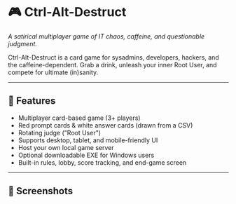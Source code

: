 # 🎮 Ctrl-Alt-Destruct

*A satirical multiplayer game of IT chaos, caffeine, and questionable judgment.*

Ctrl-Alt-Destruct is a card game for sysadmins, developers, hackers, and the caffeine-dependent. Grab a drink, unleash your inner Root User, and compete for ultimate (in)sanity.

---

## 🚀 Features

- Multiplayer card-based game (3+ players)
- Red prompt cards & white answer cards (drawn from a CSV)
- Rotating judge ("Root User")
- Supports desktop, tablet, and mobile-friendly UI
- Host your own local game server
- Optional downloadable EXE for Windows users
- Built-in rules, lobby, score tracking, and end-game screen

---

## 📸 Screenshots


